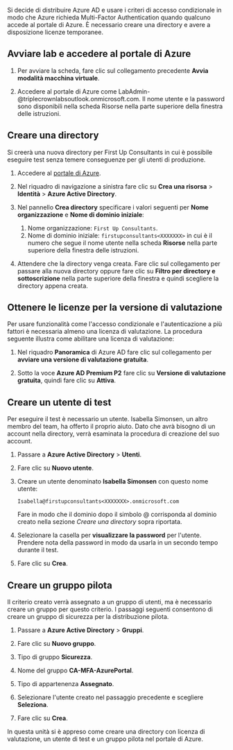 Si decide di distribuire Azure AD e usare i criteri di accesso condizionale in modo che Azure richieda Multi-Factor Authentication quando qualcuno accede al portale di Azure. È necessario creare una directory e avere a disposizione licenze temporanee.

## <a name="launch-lab-and-sign-in-to-the-azure-portal"></a>Avviare lab e accedere al portale di Azure

1. Per avviare la scheda, fare clic sul collegamento precedente **Avvia modalità macchina virtuale**.

1. Accedere al portale di Azure come LabAdmin-<XXXXXXX>@triplecrownlabsoutlook.onmicrosoft.com. Il nome utente e la password sono disponibili nella scheda Risorse nella parte superiore della finestra delle istruzioni.

## <a name="create-a-directory"></a>Creare una directory

Si creerà una nuova directory per First Up Consultants in cui è possibile eseguire test senza temere conseguenze per gli utenti di produzione.

1. Accedere al [portale di Azure](https://portal.azure.com?azure-portal=true).

1. Nel riquadro di navigazione a sinistra fare clic su **Crea una risorsa** > **Identità** > **Azure Active Directory**.

1. Nel pannello **Crea directory** specificare i valori seguenti per **Nome organizzazione** e **Nome di dominio iniziale**:

   1. Nome organizzazione: `First Up Consultants`.
   1. Nome di dominio iniziale: `firstupconsultants<XXXXXXX>` in cui <XXXXXXX> è il numero che segue il nome utente nella scheda **Risorse** nella parte superiore della finestra delle istruzioni.

1. Attendere che la directory venga creata. Fare clic sul collegamento per passare alla nuova directory oppure fare clic su **Filtro per directory e sottoscrizione** nella parte superiore della finestra e quindi scegliere la directory appena creata.

## <a name="get-trial-licenses"></a>Ottenere le licenze per la versione di valutazione

Per usare funzionalità come l'accesso condizionale e l'autenticazione a più fattori è necessaria almeno una licenza di valutazione. La procedura seguente illustra come abilitare una licenza di valutazione:

1. Nel riquadro **Panoramica** di Azure AD fare clic sul collegamento per **avviare una versione di valutazione gratuita**.

1. Sotto la voce **Azure AD Premium P2** fare clic su **Versione di valutazione gratuita**, quindi fare clic su **Attiva**.

## <a name="create-a-test-user"></a>Creare un utente di test

Per eseguire il test è necessario un utente. Isabella Simonsen, un altro membro del team, ha offerto il proprio aiuto. Dato che avrà bisogno di un account nella directory, verrà esaminata la procedura di creazione del suo account.

1. Passare a **Azure Active Directory** > **Utenti**.

1. Fare clic su **Nuovo utente**.

1. Creare un utente denominato **Isabella Simonsen** con questo nome utente:

   `Isabella@firstupconsultants<XXXXXXX>.onmicrosoft.com`

   Fare in modo che il dominio dopo il simbolo @ corrisponda al dominio creato nella sezione *Creare una directory* sopra riportata.

1. Selezionare la casella per **visualizzare la password** per l'utente. Prendere nota della password in modo da usarla in un secondo tempo durante il test.

1. Fare clic su **Crea**.

## <a name="create-a-pilot-group"></a>Creare un gruppo pilota

Il criterio creato verrà assegnato a un gruppo di utenti, ma è necessario creare un gruppo per questo criterio. I passaggi seguenti consentono di creare un gruppo di sicurezza per la distribuzione pilota.

1. Passare a **Azure Active Directory** > **Gruppi**.

1. Fare clic su **Nuovo gruppo**.

1. Tipo di gruppo **Sicurezza**.

1. Nome del gruppo **CA-MFA-AzurePortal**.

1. Tipo di appartenenza **Assegnato**.

1. Selezionare l'utente creato nel passaggio precedente e scegliere **Seleziona**.

1. Fare clic su **Crea**.

In questa unità si è appreso come creare una directory con licenza di valutazione, un utente di test e un gruppo pilota nel portale di Azure.